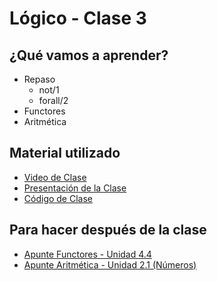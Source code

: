 # Lógico - Clase 3

## ¿Qué vamos a aprender?

* Repaso
  * not/1
  * forall/2
* Functores
* Aritmética

## Material utilizado

* [Video de Clase](https://youtu.be/4RcQ0PzJrv8)
* [Presentación de la Clase](https://docs.google.com/presentation/d/1_AmPeBNDnUBWnqt6e9hh1Sw8wS53w3XEYi8nKlO0KfI)
* [Código de Clase](https://github.com/pdep-st/seguimiento/blob/main/seguimiento/2024/logico/practica/clase3.pl)

## Para hacer después de la clase

* [Apunte Functores - Unidad 4.4](https://docs.google.com/document/d/1I8Xvss7LBuUjV-GGiag7C8d9wa3vUB6B37Qi4LG-ts0/edit#heading=h.kch5p2qsmqt6)
* [Apunte Aritmética - Unidad 2.1 (Números)](https://docs.google.com/document/d/1I8Xvss7LBuUjV-GGiag7C8d9wa3vUB6B37Qi4LG-ts0/edit#heading=h.s68si36k6vf8)